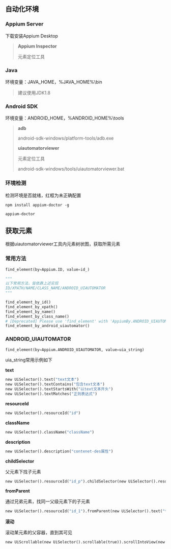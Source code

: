 ## 自动化环境

### Appium Server

下载安装Appium Desktop

> **Appium Inspector**
>
> 元素定位工具

### Java

环境变量：JAVA_HOME，%JAVA_HOME%\bin

> 建议使用JDK1.8

### Android SDK

环境变量：ANDROID_HOME，%ANDROID_HOME%\tools

> **adb**
>
> android-sdk-windows/platform-tools/adb.exe
>
> **uiautomatorviewer**
>
> 元素定位工具
>
> android-sdk-windows/tools/uiautomatorviewer.bat

### 环境检测

检测环境是否就绪，红框为未正确配置

```
npm install appium-doctor -g

appium-doctor
```

## 获取元素

根据uiautomatorviewer工具内元素树状图，获取所需元素

### 常用方法

```python
find_element(by=Appium.ID, value=id_)

"""
以下常用方法，皆依靠上述实现
ID/XPATH/NAME/CLASS_NAME/ANDROID_UIAUTOMATOR
"""

find_element_by_id()
find_element_by_xpath()
find_element_by_name()
find_element_by_class_name()
# [Deprecated] Please use 'find_element' with 'AppiumBy.ANDROID_UIAUTOMATOR' instead.
find_element_by_android_uiautomator()
```

### ANDROID_UIAUTOMATOR

```python
find_element(by=Appium.ANDROID_UIAUTOMATOR, value=uia_string)
```

uia_string常用示例如下

**text**

```python
new UiSelector().text("text文本")
new UiSelector().textContains("包含text文本")
new UiSelector().textStartsWith("以text文本开头")
new UiSelector().textMatches("正则表达式")
```

**resourceId**

```python
new UiSelector().resourceId("id")
```

**className**

```python
new UiSelector().className("className")
```

**description**

```python
new UiSelector().description("contenet-des属性")
```

**childSelector**

父元素下找子元素

```python
new UiSelector().resourceId("id_p").childSelector(new UiSelector().resourceId("id_c"))
```

**fromParent**

通过兄弟元素，找同一父级元素下的子元素

```python
new UiSelector().resourceId("id_1").fromParent(new UiSelector().text("text_2"))
```

**滚动**

滚动某元素的父容器，直到其可见

```python
new UiScrollable(new UiSelector().scrollable(true)).scrollIntoView(new UiSelector().text("xxx"))
```

